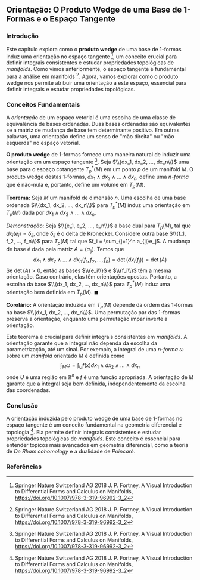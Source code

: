 ## Orientação: O Produto Wedge de uma Base de 1-Formas e o Espaço Tangente

### Introdução
Este capítulo explora como o **produto wedge** de uma base de 1-formas induz uma orientação no espaço tangente [^1], um conceito crucial para definir integrais consistentes e estudar propriedades topológicas de *manifolds*. Como vimos anteriormente, o espaço tangente é fundamental para a análise em manifolds [^1]. Agora, vamos explorar como o produto wedge nos permite atribuir uma orientação a este espaço, essencial para definir integrais e estudar propriedades topológicas.

### Conceitos Fundamentais
A *orientação* de um espaço vetorial é uma escolha de uma classe de equivalência de bases ordenadas. Duas bases ordenadas são equivalentes se a matriz de mudança de base tem determinante positivo. Em outras palavras, uma orientação define um senso de "mão direita" ou "mão esquerda" no espaço vetorial.

**O produto wedge** de 1-formas fornece uma maneira natural de induzir uma orientação em um espaço tangente [^1]. Seja $\\{dx_1, dx_2, ..., dx_n\\}$ uma base para o espaço cotangente $T_p^*(M)$ em um ponto $p$ de um manifold $M$. O produto wedge destas 1-formas, $dx_1 \wedge dx_2 \wedge ... \wedge dx_n$, define uma *n-forma* que é não-nula e, portanto, define um volume em $T_p(M)$.

**Teorema:** Seja $M$ um manifold de dimensão $n$. Uma escolha de uma base ordenada $\\{dx_1, dx_2, ..., dx_n\\}$ para $T_p^*(M)$ induz uma orientação em $T_p(M)$ dada por $dx_1 \wedge dx_2 \wedge ... \wedge dx_n$.

*Demonstração*:
Seja $\\{e_1, e_2, ..., e_n\\}$ a base dual para $T_p(M)$, tal que $dx_i(e_j) = \delta_{ij}$, onde $\delta_{ij}$ é o delta de Kronecker. Considere outra base $\\{f_1, f_2, ..., f_n\\}$ para $T_p(M)$ tal que $f_i = \sum_{j=1}^n a_{ij}e_j$. A mudança de base é dada pela matriz $A = (a_{ij})$.
Temos que
$$dx_1 \wedge dx_2 \wedge ... \wedge dx_n (f_1, f_2, ..., f_n) = \det(dx_i(f_j)) = \det(A)$$
Se $\det(A) > 0$, então as bases $\\{e_i\\}$ e $\\{f_i\\}$ têm a mesma orientação. Caso contrário, elas têm orientações opostas. Portanto, a escolha da base $\\{dx_1, dx_2, ..., dx_n\\}$ para $T_p^*(M)$ induz uma orientação bem definida em $T_p(M)$. $\blacksquare$

**Corolário:** A orientação induzida em $T_p(M)$ depende da ordem das 1-formas na base $\\{dx_1, dx_2, ..., dx_n\\}$. Uma permutação par das 1-formas preserva a orientação, enquanto uma permutação ímpar inverte a orientação.

Este teorema é crucial para definir integrais consistentes em *manifolds*. A orientação garante que a integral não dependa da escolha da parametrização, até um sinal. Por exemplo, a integral de uma *n-forma* $\omega$ sobre um *manifold* orientado $M$ é definida como
$$\int_M \omega = \int_U f(x) dx_1 \wedge dx_2 \wedge ... \wedge dx_n$$
onde $U$ é uma região em $\mathbb{R}^n$ e $f$ é uma função apropriada. A orientação de $M$ garante que a integral seja bem definida, independentemente da escolha das coordenadas.

### Conclusão
A orientação induzida pelo produto wedge de uma base de 1-formas no espaço tangente é um conceito fundamental na geometria diferencial e topologia [^1]. Ela permite definir integrais consistentes e estudar propriedades topológicas de *manifolds*. Este conceito é essencial para entender tópicos mais avançados em geometria diferencial, como a teoria de *De Rham cohomology* e a dualidade de *Poincaré*.

### Referências
[^1]: Springer Nature Switzerland AG 2018 J. P. Fortney, A Visual Introduction to Differential Forms and Calculus on Manifolds, https://doi.org/10.1007/978-3-319-96992-3_2
<!-- END -->